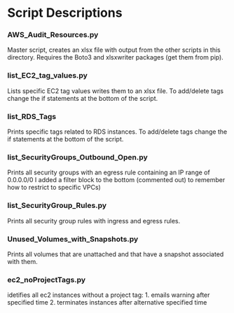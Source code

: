 # Script Descriptions

### AWS_Audit_Resources.py
Master script, creates an xlsx file with output from the other scripts in this directory.  Requires the Boto3 and xlsxwriter packages (get them from pip).

### list_EC2_tag_values.py
Lists specific EC2 tag values writes them to an xlsx file.  To add/delete tags change the if statements at the bottom of the script.

### list_RDS_Tags
Prints specific tags related to RDS instances.  To add/delete tags change the if statements at the bottom of the script.

### list_SecurityGroups_Outbound_Open.py
Prints all security groups with an egress rule containing an IP range of 0.0.0.0/0
I added a filter block to the bottom (commented out) to remember how to restrict to specific VPCs)

### list_SecurityGroup_Rules.py
Prints all security group rules with ingress and egress rules.

### Unused_Volumes_with_Snapshots.py
Prints all volumes that are unattached and that have a snapshot associated with them.

### ec2_noProjectTags.py
idetifies all ec2 instances without a project tag:
    1. emails warning after specified time
    2. terminates instances after alternative specified time